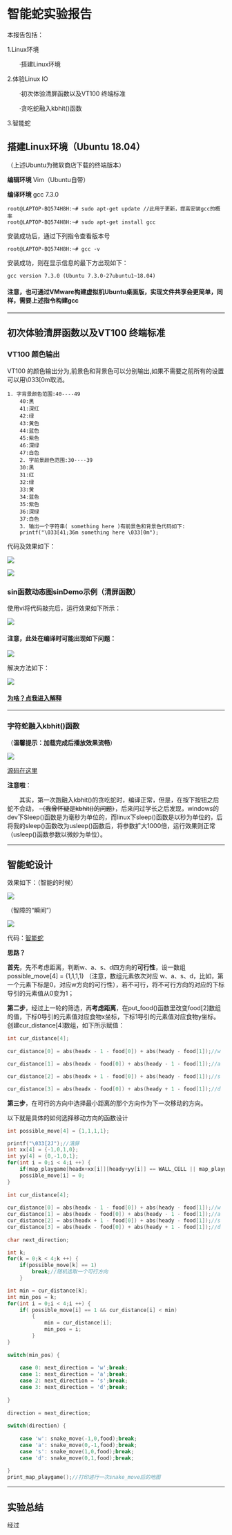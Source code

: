 # 智能蛇实验报告

本报告包括：

1.Linux环境

　　·搭建Linux环境

2.体验Linux IO

　　·初次体验清屏函数以及VT100 终端标准

　　·贪吃蛇融入kbhit()函数

3.智能蛇


## 搭建Linux环境（Ubuntu 18.04）

（上述Ubuntu为微软商店下载的终端版本）

**编辑环境** Vim（Ubuntu自带）

**编译环境** gcc 7.3.0

```
root@LAPTOP-BQ574H8H:~# sudo apt-get update //此用于更新，提高安装gcc的概率
root@LAPTOP-BQ574H8H:~# sudo apt-get install gcc
```
安装成功后，通过下列指令查看版本号
```
root@LAPTOP-BQ574H8H:~# gcc -v
```
安装成功，则在显示信息的最下方出现如下：
```
gcc version 7.3.0 (Ubuntu 7.3.0-27ubuntu1~18.04)
```

#### 注意，也可通过VMware构建虚拟机Ubuntu桌面版，实现文件共享会更简单，同样，需要上述指令构建gcc

---

## 初次体验清屏函数以及VT100 终端标准

### VT100 颜色输出

VT100 的颜色输出分为,前景色和背景色可以分别输出,如果不需要之前所有的设置可以用\033[0m取消。
```
1. 字背景颜色范围:40----49
    40:黑
    41:深红
    42:绿
    43:黄色
    44:蓝色
    45:紫色
    46:深绿
    47:白色
    2. 字前景颜色范围:30----39
    30:黑
    31:红
    32:绿
    33:黄
    34:蓝色
    35:紫色
    36:深绿
    37:白色
    3. 输出一个字符串( something here )有前景色和背景色代码如下:
    printf("\033[41;36m something here \033[0m");
```
代码及效果如下：

![](images\QQ截图20181208002140.png)

![](images\QQ截图20181208002339.png)

### sin函数动态图sinDemo示例（清屏函数）

使用vi将代码敲完后，运行效果如下所示：

![](images\sin动态.gif)

#### 注意，此处在编译时可能出现如下问题：

![](images\QQ截图20181208003202.png)

解决方法如下：

![](images\QQ截图20181208003240.png)

#### [为啥？点我进入解释](https://my.oschina.net/u/239287/blog/69028)

---

### 字符蛇融入kbhit()函数

（**温馨提示：加载完成后播放效果流畅**）

![](images\linux下贪吃蛇.gif)

[源码在这里](snake.c)

**注意啦**：

　　其实，第一次跑融入kbhit()的贪吃蛇时，编译正常，但是，在按下按钮之后蛇不会动，
~~（我曾怀疑是kbhit()的问题）~~，后来问过学长之后发现，windows的dev下Sleep()函数是为毫秒为单位的，而linux下sleep()函数是以秒为单位的，后将我的sleep()函数改为usleep()函数后，将参数扩大1000倍，运行效果则正常（usleep()函数参数以微妙为单位）。

---

## 智能蛇设计

效果如下：（智能的时候）

![](images\智能蛇1.gif)

（智障的“瞬间”）

![](images\智障蛇.gif)

代码：[智能蛇](snake_smart.c)

**思路？**

**首先**，先不考虑距离，判断w、a、s、d四方向的**可行性**，设一数组possible_move[4] = {1,1,1,1} （注意，数组元素依次对应 w、a、s、d，比如，第一个元素下标是0，对应w方向的可行性），若不可行，将不可行方向的对应的下标导引的元素值从0变为1；

**第二步**，经过上一轮的筛选，再**考虑距离**，在put_food()函数里改变food[2]数组的值，下标0导引的元素值对应食物x坐标，下标1导引的元素值对应食物y坐标。创建cur_distance[4]数组，如下所示赋值：

```c 
int cur_distance[4];
		
cur_distance[0] = abs(headx - 1 - food[0]) + abs(heady - food[1]);//w

cur_distance[1] = abs(headx - food[0]) + abs(heady - 1 - food[1]);//a

cur_distance[2] = abs(headx + 1 - food[0]) + abs(heady - food[1]);//s

cur_distance[3] = abs(headx - food[0]) + abs(heady + 1 - food[1]);//d

```

**第三步**，在可行的方向中选择最小距离的那个方向作为下一次移动的方向。

以下就是具体的如何选择移动方向的函数设计

```c
int possible_move[4] = {1,1,1,1};

printf("\033[2J");//清屏 
int xx[4] = {-1,0,1,0};
int yy[4] = {0,-1,0,1};
for(int i = 0;i < 4;i ++) {
	if(map_playgame[headx+xx[i]][heady+yy[i]] == WALL_CELL || map_playgame[headx+xx[i]][heady+yy[i]] == SNAKE_BODY)
	possible_move[i] = 0;
}
		
int cur_distance[4];
		
cur_distance[0] = abs(headx - 1 - food[0]) + abs(heady - food[1]);//w
cur_distance[1] = abs(headx - food[0]) + abs(heady - 1 - food[1]);//a
cur_distance[2] = abs(headx + 1 - food[0]) + abs(heady - food[1]);//s
cur_distance[3] = abs(headx - food[0]) + abs(heady + 1 - food[1]);//d
		
char next_direction;

int k;
for(k = 0;k < 4;k ++) {
	if(possible_move[k] == 1) 
        break;//随机选取一个可行方向
	}

int min = cur_distance[k];
int min_pos = k;
for(int i = 0;i < 4;i ++) {
	if( possible_move[i] == 1 && cur_distance[i] < min) 
		{
			min = cur_distance[i];
			min_pos = i;
		}
}
		
switch(min_pos) {
			
	case 0: next_direction = 'w';break;
	case 1: next_direction = 'a';break;
	case 2: next_direction = 's';break;
	case 3: next_direction = 'd';break;
			
}
		
direction = next_direction;
		
switch(direction) {
			
	case 'w': snake_move(-1,0,food);break;
	case 'a': snake_move(0,-1,food);break;
	case 's': snake_move(1,0,food);break;
	case 'd': snake_move(0,1,food);break;
			
}
print_map_playgame();//打印进行一次snake_move后的地图 
```

---

## 实验总结

经过
